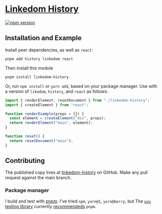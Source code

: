 # [Linkedom History](https://yarnpkg.com/package/linkedom-history)

[![npm version][npm_version]][npm_version_url]

[npm_version]: https://badge.fury.io/js/linkedom-history.svg
[npm_version_url]: https://www.npmjs.com/package/linkedom-history

## Installation and Example

Install peer dependencies, as well as `react`:

```
pnpm add history linkedom react
```

Then install this module

```
pnpm install linkedom-history
```

Or, run `npm install` or `yarn add`, based on your package manager. Use with a version of `likedom`, `history`, and `react` as follows:

```jsx
import { renderElement, resetDocument } from "./linkedom-history";
import { createElement } from "react";

function renderExample(props = {}) {
  const element = createElement("div", props);
  return renderElement("main", element);
}

function reset() {
  return resetDocument("main");
}
```

## Contributing

The published copy lives at [linkedom-history](https://github.com/thejohnhoffer/linkedom-history/) on GitHub.
Make any pull request against the main branch.

### Package manager

I build and test with [pnpm](https://pnpm.io/). I've tried `npm`, `yarn@1`, `yarn@berry`, but The [`uvu` testing library](https://www.npmjs.com/package/uvu) currently [recommendeds](https://github.com/lukeed/uvu/issues/144#issuecomment-939316208) `pnpm`.

